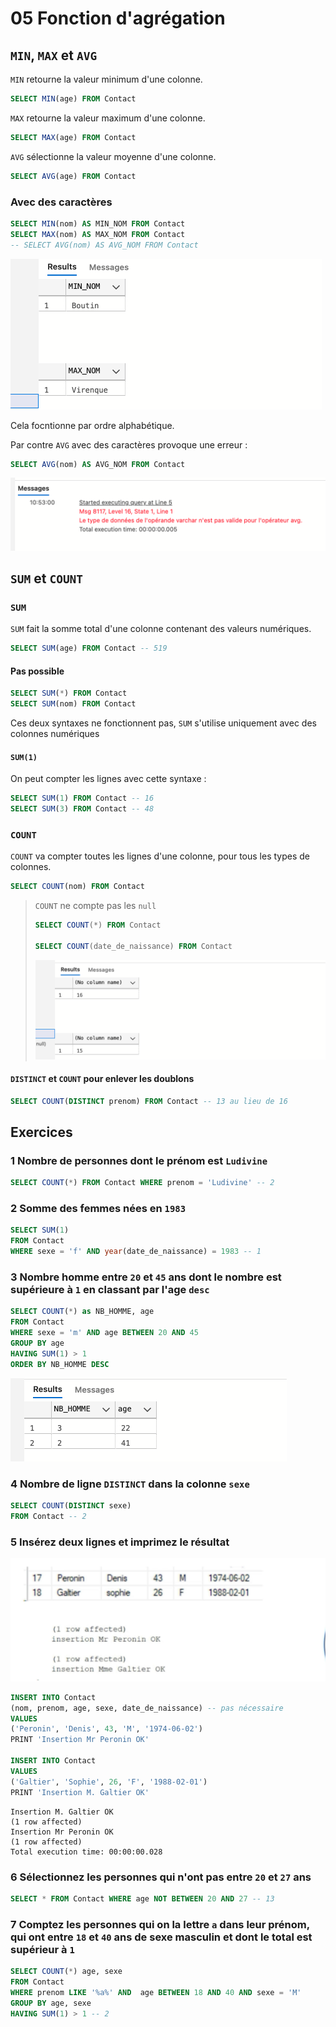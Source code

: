 # 05 Fonction d'agrégation

## `MIN`, `MAX` et `AVG`

`MIN` retourne la valeur minimum d'une colonne.

```sql
SELECT MIN(age) FROM Contact
```

`MAX` retourne la valeur maximum d'une colonne.

```sql
SELECT MAX(age) FROM Contact
```

`AVG` sélectionne la valeur moyenne d'une colonne.

```sql
SELECT AVG(age) FROM Contact
```



### Avec des caractères

```sql
SELECT MIN(nom) AS MIN_NOM FROM Contact
SELECT MAX(nom) AS MAX_NOM FROM Contact
-- SELECT AVG(nom) AS AVG_NOM FROM Contact
```

<img src="assets/max-min-and-avg-tsql-opl.png" alt="max-min-and-avg-tsql-opl" style="zoom:50%;" />

Cela focntionne par ordre alphabétique.

Par contre `AVG` avec des caractères provoque une erreur :

```sql
SELECT AVG(nom) AS AVG_NOM FROM Contact
```

<img src="assets/avg-with-character-error-tge.png" alt="avg-with-character-error-tge" style="zoom:50%;" />



## `SUM` et `COUNT`

### `SUM`

`SUM` fait la somme total d'une colonne contenant des valeurs numériques.

```sql
SELECT SUM(age) FROM Contact -- 519
```



#### Pas possible

```sql
SELECT SUM(*) FROM Contact
SELECT SUM(nom) FROM Contact
```

Ces deux syntaxes ne fonctionnent pas, `SUM` s'utilise uniquement avec des colonnes numériques



#### `SUM(1)`

On peut compter les lignes avec cette syntaxe :

```sql
SELECT SUM(1) FROM Contact -- 16
SELECT SUM(3) FROM Contact -- 48
```





### `COUNT`

`COUNT` va compter toutes les lignes d'une colonne, pour tous les types de colonnes.

```sql
SELECT COUNT(nom) FROM Contact
```

> `COUNT` ne compte pas les `null`
>
> ```sql
> SELECT COUNT(*) FROM Contact
> 
> SELECT COUNT(date_de_naissance) FROM Contact
> ```
>
> <img src="assets/count-not-count-null-values-rrf.png" alt="count-not-count-null-values-rrf" style="zoom:50%;" />



#### `DISTINCT` et `COUNT` pour enlever les doublons

```sql
SELECT COUNT(DISTINCT prenom) FROM Contact -- 13 au lieu de 16
```



## Exercices

### 1 Nombre de personnes dont le prénom est `Ludivine`

```sql
SELECT COUNT(*) FROM Contact WHERE prenom = 'Ludivine' -- 2
```



### 2 Somme des femmes nées en `1983`

```sql
SELECT SUM(1) 
FROM Contact 
WHERE sexe = 'f' AND year(date_de_naissance) = 1983 -- 1
```



### 3 Nombre homme entre `20` et `45` ans dont le nombre est supérieure à `1` en classant par l'age `desc`

```sql
SELECT COUNT(*) as NB_HOMME, age 
FROM Contact 
WHERE sexe = 'm' AND age BETWEEN 20 AND 45
GROUP BY age
HAVING SUM(1) > 1
ORDER BY NB_HOMME DESC
```

<img src="assets/result-for-man-query-ttg.png" alt="result-for-man-query-ttg" style="zoom:50%;" />



### 4 Nombre de ligne `DISTINCT` dans la colonne `sexe`

```sql
SELECT COUNT(DISTINCT sexe) 
FROM Contact -- 2
```





### 5 Insérez deux lignes et imprimez le résultat

<img src="assets/insert-and-print-eeh.png" alt="insert-and-print-eeh" style="zoom:50%;" />

```sql
INSERT INTO Contact 
(nom, prenom, age, sexe, date_de_naissance) -- pas nécessaire
VALUES 
('Peronin', 'Denis', 43, 'M', '1974-06-02')
PRINT 'Insertion Mr Peronin OK'

INSERT INTO Contact 
VALUES 
('Galtier', 'Sophie', 26, 'F', '1988-02-01')
PRINT 'Insertion M. Galtier OK'
```

```
Insertion M. Galtier OK
(1 row affected)
Insertion Mr Peronin OK
(1 row affected)
Total execution time: 00:00:00.028
```



### 6 Sélectionnez les personnes qui n'ont pas entre `20` et `27` ans

```sql
SELECT * FROM Contact WHERE age NOT BETWEEN 20 AND 27 -- 13
```



### 7 Comptez les personnes qui on la lettre `a` dans leur prénom, qui ont entre `18` et `40` ans de sexe masculin et dont le total est supérieur à `1`

```sql
SELECT COUNT(*) age, sexe
FROM Contact 
WHERE prenom LIKE '%a%' AND  age BETWEEN 18 AND 40 AND sexe = 'M'
GROUP BY age, sexe
HAVING SUM(1) > 1 -- 2
```









